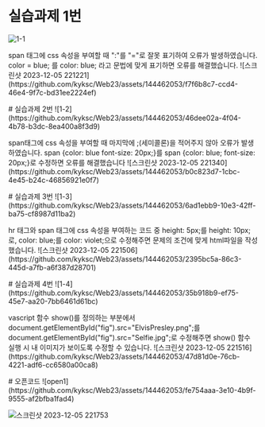 # 실습과제 1번
![1-1](https://github.com/kyksc/Web23/assets/144462053/c47d449d-079a-4226-a8c5-958bd4324f58)
<br>
<p>
span 태그에 css 속성을 부여할 때 ":"를 "="로 잘못 표기하여 오류가 발생하였습니다.
color = blue; 를 color: blue; 라고 문법에 맞게 표기하면 오류를 해결했습니다.
![스크린샷 2023-12-05 221221](https://github.com/kyksc/Web23/assets/144462053/f7f6b8c7-ccd4-46e4-9f7c-bd31ee2224ef)</p>
# 실습과제 2번
![1-2](https://github.com/kyksc/Web23/assets/144462053/46dee02a-4f04-4b78-b3dc-8ea400a8f3d9)
<br>
<p>
span태그에 css 속성을 부여할 때 마지막에 ;(세미콜론)을 적어주지 않아 오류가 발생하였습니다.
span {color: blue font-size: 20px;}를 span {color: blue; font-size: 20px;}로 수정하면 오류를 해결했습니다
![스크린샷 2023-12-05 221340](https://github.com/kyksc/Web23/assets/144462053/b0c823d7-1cbc-4e45-b24c-46856921e0f7)</p>
# 실습과제 3번
![1-3](https://github.com/kyksc/Web23/assets/144462053/6ad1ebb9-10e3-42ff-ba75-cf8987d11ba2)
  <br>
<p>
hr 태그와 span 태그에 css 속성을 부여하는 코드 중 height: 5px;를 height: 10px;로,
color: blue;를 color: violet;으로 수정해주면 문제의 조건에 맞게 html파일을 작성했습니다.
![스크린샷 2023-12-05 221506](https://github.com/kyksc/Web23/assets/144462053/2395bc5a-86c3-445d-a7fb-a6f387d28701)</p>
# 실습과제 4번
![1-4](https://github.com/kyksc/Web23/assets/144462053/35b918b9-ef75-45e7-aa20-7bb6461d61bc)
  <br>
<p>
vascript 함수 show()를 정의하는 부분에서 document.getElementById("fig").src="ElvisPresley.png";를
document.getElementById("fig").src="Selfie.jpg";로 수정해주면 show() 함수 실행 시 내 이미지가 보이도록 수정할 수 있습니다.
![스크린샷 2023-12-05 221516](https://github.com/kyksc/Web23/assets/144462053/47d81d0e-76cb-4221-adf6-cc6580a00ca8)</p>
# 오픈코드
![open1](https://github.com/kyksc/Web23/assets/144462053/fe754aaa-3e10-4b9f-9555-af2bfba1fad4)
<br>
<p>

![스크린샷 2023-12-05 221753](https://github.com/kyksc/Web23/assets/144462053/577136b9-ada7-4cb5-a14a-8814f479d47e)</p>
